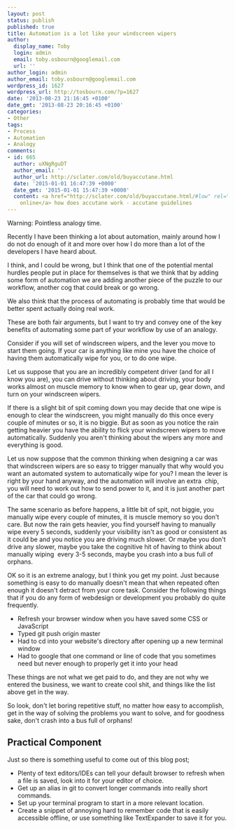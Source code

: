 ```yaml
---
layout: post
status: publish
published: true
title: Automation is a lot like your windscreen wipers
author:
  display_name: Toby
  login: admin
  email: toby.osbourn@googlemail.com
  url: ''
author_login: admin
author_email: toby.osbourn@googlemail.com
wordpress_id: 1627
wordpress_url: http://tosbourn.com/?p=1627
date: '2013-08-23 21:16:45 +0100'
date_gmt: '2013-08-23 20:16:45 +0100'
categories:
- Other
tags:
- Process
- Automation
- Analogy
comments:
- id: 665
  author: uXNgRguDT
  author_email: ''
  author_url: http://sclater.com/old/buyaccutane.html
  date: '2015-01-01 16:47:39 +0000'
  date_gmt: '2015-01-01 15:47:39 +0000'
  content: <a href="http://sclater.com/old/buyaccutane.html/#low" rel="nofollow">accutane
    online</a> how does accutane work - accutane guidelines
---
```

<p>Warning: Pointless analogy time.</p>
<p>Recently I have been thinking a lot about automation, mainly around how I do not do enough of it and more over how I do more than a lot of the developers I have heard about.</p>
<p>I think, and I could be wrong, but I think that one of the potential mental hurdles people put in place for themselves is that we think that by adding some form of automation we are adding another piece of the puzzle to our workflow, another cog that could break or go wrong.</p>
<p>We also think that the process of automating is probably time that would be better spent actually doing real work.</p>
<p>These are both fair arguments, but I want to try and convey one of the key benefits of automating some part of your workflow by use of an analogy.</p>
<p>Consider if you will set of windscreen wipers, and the lever you move to start them going. If your car is anything like mine you have the choice of having them automatically wipe for you, or to do one wipe.</p>
<p>Let us suppose that you are an incredibly competent driver (and for all I know you are), you can drive without thinking about driving, your body works almost on muscle memory to know when to gear up, gear down, and turn on your windscreen wipers.</p>
<p>If there is a slight bit of spit coming down you may decide that one wipe is enough to clear the windscreen, you might manually do this once every couple of minutes or so, it is no biggie. But as soon as you notice the rain getting heavier you have the ability to flick your windscreen wipers to move automatically. Suddenly you aren't thinking about the wipers any more and everything is good.</p>
<p>Let us now suppose that the common thinking when designing a car was that windscreen wipers are so easy to trigger manually that why would you want an automated system to automatically wipe for you? I mean the lever is right by your hand anyway, and the automation will involve an extra  chip, you will need to work out how to send power to it, and it is just another part of the car that could go wrong.</p>
<p>The same scenario as before happens, a little bit of spit, not biggie, you manually wipe every couple of minutes, it is muscle memory so you don't care. But now the rain gets heavier, you find yourself having to manually wipe every 5 seconds, suddenly your visibility isn't as good or consistent as it could be and you notice you are driving much slower. Or maybe you don't drive any slower, maybe you take the cognitive hit of having to think about manually wiping  every 3-5 seconds, maybe you crash into a bus full of orphans.</p>
<p>OK so it is an extreme analogy, but I think you get my point. Just because something is easy to do manually doesn't mean that when repeated often enough it doesn't detract from your core task. Consider the following things that if you do any form of webdesign or development you probably do quite frequently.</p>
<ul>
<li>Refresh your browser window when you have saved some CSS or JavaScript</li>
<li>Typed git push origin master</li>
<li>Had to cd into your website's directory after opening up a new terminal window</li>
<li>Had to google that one command or line of code that you sometimes need but never enough to properly get it into your head</li>
</ul>
<p>These things are not what we get paid to do, and they are not why we entered the business, we want to create cool shit, and things like the list above get in the way.</p>
<p>So look, don't let boring repetitive stuff, no matter how easy to accomplish, get in the way of solving the problems you want to solve, and for goodness sake, don't crash into a bus full of orphans!</p>
<h2>Practical Component</h2>
<p>Just so there is something useful to come out of this blog post;</p>
<ul>
<li>Plenty of text editors/IDEs can tell your default browser to refresh when a file is saved, look into it for your editor of choice.</li>
<li>Get up an alias in git to convert longer commands into really short commands.</li>
<li>Set up your terminal program to start in a more relevant location.</li>
<li>Create a snippet of annoying hard to remember code that is easily accessible offline, or use something like TextExpander to save it for you.</li>
</ul>
